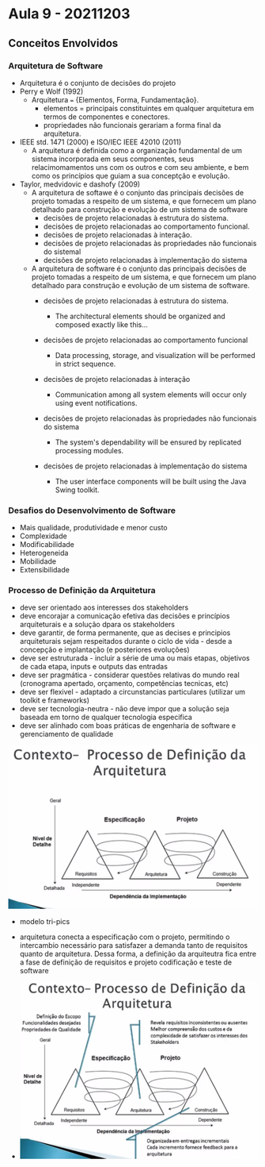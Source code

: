 # Aula 9 - 20211203

## Conceitos Envolvidos

### Arquitetura de Software
- Arquitetura é o conjunto de decisões do projeto
- Perry e Wolf (1992)
    - Arquitetura `=` {Elementos, Forma, Fundamentação}.
        - elementos = principais constituintes em qualquer arquitetura em termos de componentes e conectores.
        - propriedades não funcionais gerariam a forma final da arquitetura.
- IEEE std. 1471 (2000) e ISO/IEC IEEE 42010 (2011)
    - A arquitetura é definida como a organização fundamental de um sistema incorporada em seus componentes, seus relacimomamentos uns com os outros e com seu ambiente, e bem como os princípios que guiam a sua conceptção e evolução.
- Taylor, medvidovic e dashofy (2009)
    - A arquitetura de softawe é o conjunto das principais decisões de projeto tomadas a respeito de um sistema, e que fornecem um plano detalhado para construção e evolução de um sistema de software
        - decisões de projeto relacionadas à estrutura do sistema.
        - decisões de projeto relacionadas ao comportamento funcional.
        - decisões de projeto relacionadas à interação.
        - decisões de projeto relacionadas às propriedades não funcionais do sistemal
        - decisões de projeto relacionadas à implementação do sistema
    - A arquitetura de software é o conjunto das principais decisões de projeto tomadas a respeito de um sistema, e que fornecem um plano detalhado para construção e evolução de um sistema de software. 
        - decisões de projeto relacionadas à estrutura do sistema.
            - The architectural elements should be organized and composed exactly like this...

        - decisões de projeto relacionadas ao comportamento funcional 
            - Data processing, storage, and visualization will be performed in strict sequence.

        - decisões de projeto relacionadas à interação
            - Communication among all system elements will occur only using event notifications.

        - decisões de projeto relacionadas às propriedades não funcionais do sistema 
            - The system's dependability will be ensured by replicated processing modules.

        - decisões de projeto relacionadas à implementação do sistema 
            - The user interface components will be built using the Java Swing toolkit.

### Desafios do Desenvolvimento de Software
- Mais qualidade, produtividade e menor custo
- Complexidade
- Modificabilidade
- Heterogeneida
- Mobilidade
- Extensibilidade

### Processo de Definição da Arquitetura
- deve ser orientado aos interesses dos stakeholders
- deve encorajar a comunicação efetiva das decisões e princípios arquiteturais e a solução dpara os stakeholders
- deve garantir, de forma permanente, que as decises e principios arquiteturais sejam respeitados durante o ciclo de vida - desde a concepção e implantação (e posteriores evoluções)
- deve ser estruturada - incluir a série de uma ou mais etapas, objetivos de cada etapa, inputs e outputs das entradas
- deve ser pragmática - considerar questões relativas do mundo real (cronograma apertado, orçamento, competências tecnicas, etc)
- deve ser flexivel - adaptado a circunstancias particulares (utilizar um toolkit e frameworks)
- deve ser tecnologia-neutra - não deve impor que a solução seja baseada em torno de qualquer tecnologia especifica
- deve ser alinhado com boas práticas de engenharia de software e gerenciamento de qualidade

![](resource/processo-definicao-arquitetura.png)
- modelo tri-pics
- arquitetura conecta a especificação com o projeto, permitindo o intercambio necessário para satisfazer a demanda tanto de requisitos quanto de arquitetura. Dessa forma, a definição da arquiteutra fica entre a fase de definição de requisitos e projeto codificação e teste de software

- ![](resource/processo-definicao-arquitetura-2.png)
